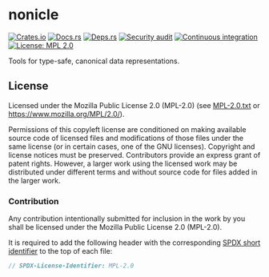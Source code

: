 <!-- SPDX-FileCopyrightText: The nonicle authors -->
<!-- SPDX-License-Identifier: MPL-2.0 -->

# nonicle

[![Crates.io](https://img.shields.io/crates/v/nonicle.svg)](https://crates.io/crates/nonicle)
[![Docs.rs](https://docs.rs/nonicle/badge.svg)](https://docs.rs/nonicle)
[![Deps.rs](https://deps.rs/repo/github/uklotzde/nonicle/status.svg)](https://deps.rs/repo/github/uklotzde/nonicle)
[![Security audit](https://github.com/uklotzde/nonicle/actions/workflows/security-audit.yaml/badge.svg)](https://github.com/uklotzde/nonicle/actions/workflows/security-audit.yaml)
[![Continuous integration](https://github.com/uklotzde/nonicle/actions/workflows/build-and-test.yaml/badge.svg)](https://github.com/uklotzde/nonicle/actions/workflows/build-and-test.yaml)
[![License: MPL 2.0](https://img.shields.io/badge/License-MPL_2.0-brightgreen.svg)](https://opensource.org/licenses/MPL-2.0)

Tools for type-safe, canonical data representations.

## License

Licensed under the Mozilla Public License 2.0 (MPL-2.0) (see [MPL-2.0.txt](LICENSES/MPL-2.0.txt) or <https://www.mozilla.org/MPL/2.0/>).

Permissions of this copyleft license are conditioned on making available source code of licensed files and modifications of those files under the same license (or in certain cases, one of the GNU licenses). Copyright and license notices must be preserved. Contributors provide an express grant of patent rights. However, a larger work using the licensed work may be distributed under different terms and without source code for files added in the larger work.

### Contribution

Any contribution intentionally submitted for inclusion in the work by you shall be licensed under the Mozilla Public License 2.0 (MPL-2.0).

It is required to add the following header with the corresponding [SPDX short identifier](https://spdx.dev/ids/) to the top of each file:

```rust
// SPDX-License-Identifier: MPL-2.0
```
